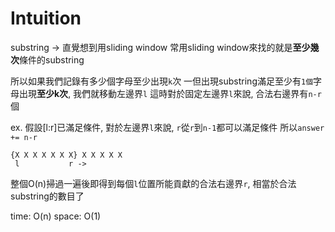 # Intuition

substring -> 直覺想到用sliding window
常用sliding window來找的就是**至少幾次**條件的substring

所以如果我們記錄有多少個字母至少出現`k`次
一但出現substring滿足至少有`1個`字母出現**至少k次**, 我們就移動左邊界`l`
這時對於固定左邊界`l`來說, 合法右邊界有`n-r`個

ex. 假設[l:r]已滿足條件, 對於左邊界`l`來說, `r`從`r`到`n-1`都可以滿足條件
所以`answer += n-r`

```
{X X X X X X X} X X X X X
 l           r ->
```

整個O(n)掃過一遍後即得到每個`l`位置所能貢獻的合法右邊界`r`, 相當於合法substring的數目了

time: O(n)
space: O(1)